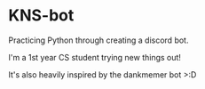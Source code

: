 # KNS-bot
Practicing Python through creating a discord bot.

I'm a 1st year CS student trying new things out! 

It's also heavily inspired by the dankmemer bot >:D
